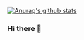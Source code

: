 [![Anurag's github stats](https://github-readme-stats.vercel.app/api?username=KaitongZheng?theme=synthwave)](https://github.com/anuraghazra/github-readme-stats)

### Hi there 👋

<!--
**KaitongZheng/KaitongZheng** is a ✨ _special_ ✨ repository because its `README.md` (this file) appears on your GitHub profile.

Here are some ideas to get you started:

- 🔭 I’m currently working on ...
- 🌱 I’m currently learning ...
- 👯 I’m looking to collaborate on ...
- 🤔 I’m looking for help with ...
- 💬 Ask me about ...
- 📫 How to reach me: ...
- 😄 Pronouns: ...
- ⚡ Fun fact: ...
-->

